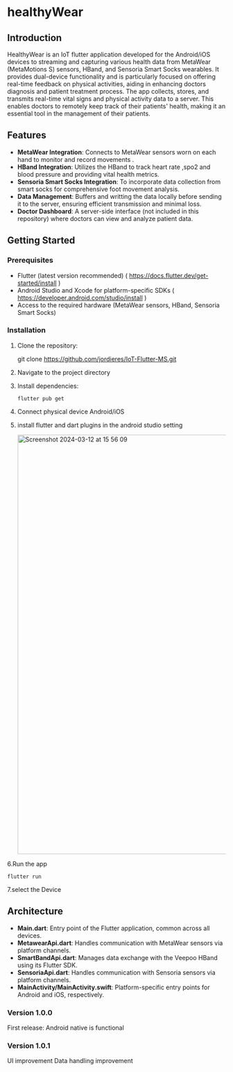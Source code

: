 # healthyWear


## Introduction

HealthyWear is an IoT flutter application developed for the Android/iOS devices to streaming and capturing various health data from MetaWear (MetaMotions S) sensors,  HBand, and Sensoria Smart Socks wearables. It provides dual-device functionality and is particularly focused on offering real-time feedback on physical activities, aiding in enhancing doctors diagnosis and patient treatment process. The app collects, stores, and transmits real-time vital signs and physical activity data to a server. This enables doctors to remotely keep track of their patients' health, making it an essential tool in the management of their patients.


## Features
- **MetaWear Integration**: Connects to MetaWear sensors worn on each hand to monitor and record movements .
- **HBand Integration**: Utilizes the HBand to track heart rate ,spo2 and blood pressure and providing vital health metrics.
- **Sensoria Smart Socks Integration**: To incorporate data collection from smart socks for comprehensive foot movement analysis.
- **Data Management**: Buffers and writting the data locally before sending it to the server, ensuring efficient transmission and minimal loss.
- **Doctor Dashboard**: A server-side interface (not included in this repository) where doctors can view and analyze patient data.




## Getting Started


### Prerequisites
- Flutter (latest version recommended)  ( https://docs.flutter.dev/get-started/install )
- Android Studio and Xcode for platform-specific SDKs  ( https://developer.android.com/studio/install )
- Access to the required hardware (MetaWear sensors,  HBand, Sensoria Smart Socks)


### Installation

1. Clone the repository:

   git clone https://github.com/jordieres/IoT-Flutter-MS.git

2. Navigate to the project directory

3. Install dependencies:

       flutter pub get

5. Connect physical device Android/iOS

6. install flutter and dart plugins in the android studio setting

     <img width="965" alt="Screenshot 2024-03-12 at 15 56 09" src="https://github.com/jordieres/IoT-Flutter-MS/assets/44529458/eae48f08-b261-490b-bc18-d606d5e72a78">

6.Run the app

    flutter run

7.select the Device


## Architecture
- **Main.dart**: Entry point of the Flutter application, common across all devices.
- **MetawearApi.dart**: Handles communication with MetaWear sensors via platform channels.
- **SmartBandApi.dart**: Manages data exchange with the Veepoo HBand using its Flutter SDK.
- **SensoriaApi.dart**: Handles communication with Sensoria sensors via platform channels.
- **MainActivity/MainActivity.swift**: Platform-specific entry points for Android and iOS, respectively.



### Version 1.0.0
First release:
Android native is functional

### Version 1.0.1
UI improvement
Data handling improvement



